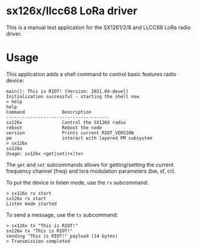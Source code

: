 sx126x/llcc68 LoRa driver
==================

This is a manual test application for the SX1261/2/8 and LLCC68 LoRa radio driver.

Usage
=====

This application adds a shell command to control basic features radio device:

```
main(): This is RIOT! (Version: 2021.04-devel)
Initialization successful - starting the shell now
> help
help
Command              Description
---------------------------------------
sx126x               Control the SX126X radio
reboot               Reboot the node
version              Prints current RIOT_VERSION
pm                   interact with layered PM subsystem
> sx126x
sx126x
Usage: sx126x <get|set|rx|tx>
```

The `get` and `set` subcommands allows for getting/setting the current
frequency channel (freq) and lora modulation parameters (bw, sf, cr).

To put the device in listen mode, use the `rx` subcommand:

```
> sx126x rx start
sx126x rx start
Listen mode started
```

To send a message, use the `tx` subcommand:

```
> sx126x tx "This is RIOT!"
sx126x tx "This is RIOT!"
sending "This is RIOT!" payload (14 bytes)
> Transmission completed
```
